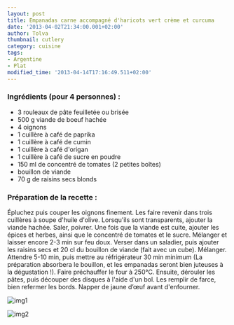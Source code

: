 ```yaml
---
layout: post
title: Empanadas carne accompagné d'haricots vert crème et curcuma
date: '2013-04-02T21:34:00.001+02:00'
author: Tolva
thumbnail: cutlery
category: cuisine
tags:
- Argentine
- Plat
modified_time: '2013-04-14T17:16:49.511+02:00'
---
```


### Ingrédients (pour 4 personnes) :
- 3 rouleaux de pâte feuilletée ou brisée
- 500 g viande de boeuf hachée
- 4 oignons
- 1 cuillère à café de paprika
- 1 cuillère à café de cumin
- 1 cuillère à café d'origan
- 1 cuillère à café de sucre en poudre
- 150 ml de concentré de tomates (2 petites boîtes)
- bouillon de viande
- 70 g de raisins secs blonds

### Préparation de la recette :
Épluchez puis couper les oignons finement. Les faire revenir dans trois cuillères à soupe d'huile d'olive. Lorsqu'ils sont transparents, ajouter la viande hachée. Saler, poivrer. Une fois que la viande est cuite, ajouter les épices et herbes, ainsi que le concentré de tomates et le sucre. Mélanger et laisser encore 2-3 min sur feu doux. Verser dans un saladier, puis ajouter les raisins secs et 20 cl du bouillon de viande (fait avec un cube). Mélanger. Attendre 5-10 min, puis mettre au réfrigérateur 30 min minimum (La préparation absorbera le bouillon, et les empanadas seront bien juteuses à la dégustation !). Faire préchauffer le four à 250°C. Ensuite, dérouler les pâtes, puis découper des disques à l'aide d'un bol. Les remplir de farce, bien refermer les bords. Napper de jaune d’œuf avant d'enfourner.

![img1](https://lh5.googleusercontent.com/-AJ3ePkvgmSY/UVsyqMfBmII/AAAAAAAAGmQ/QKbe5GJYdws/s640/blogger-image--1814645067.jpg)

![img2](https://lh6.googleusercontent.com/-WxzhzlyfyXE/UVsynQI1dAI/AAAAAAAAGmI/8EzIyOmdpSs/s640/blogger-image-596625877.jpg)
